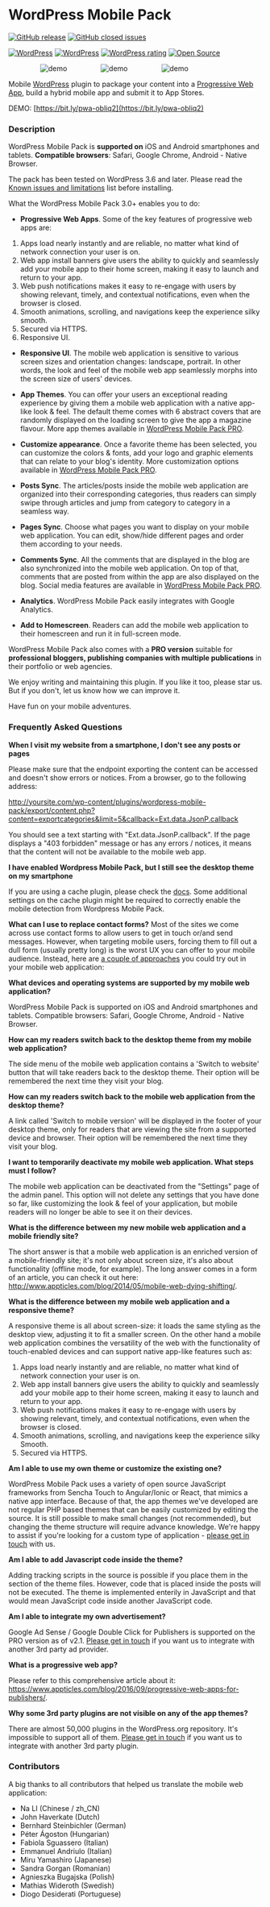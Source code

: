 WordPress Mobile Pack
=================
[![GitHub release](https://img.shields.io/github/release/appticles/wordpress-mobile-pack.svg)](https://github.com/appticles/wordpress-mobile-pack )
[![GitHub closed issues](https://img.shields.io/github/issues-closed/appticles/wordpress-mobile-pack.svg)](https://github.com/appticles/wordpress-mobile-pack)

[![WordPress](https://img.shields.io/wordpress/v/wordpress-mobile-pack.svg)](https://wordpress.org/plugins/wordpress-mobile-pack/)
[![WordPress](https://img.shields.io/wordpress/plugin/dt/wordpress-mobile-pack.svg)](https://wordpress.org/plugins/wordpress-mobile-pack/)
[![WordPress rating](https://img.shields.io/wordpress/plugin/r/wordpress-mobile-pack.svg)](https://wordpress.org/plugins/wordpress-mobile-pack/)
[![Open Source](https://badges.frapsoft.com/os/v1/open-source.png?v=103)](https://github.com/appticles/wordpress-mobile-pack)

 &nbsp; &nbsp;  &nbsp; &nbsp;  &nbsp; &nbsp;  &nbsp; &nbsp; ![demo](http://d3oqwjghculspf.cloudfront.net/github/wordpress-mobile-pack/FYwy5UH.gif) &nbsp; &nbsp;  &nbsp; &nbsp; &nbsp; &nbsp;  &nbsp; &nbsp; ![demo](http://d3oqwjghculspf.cloudfront.net/github/wordpress-mobile-pack/hOTltV9.gif) &nbsp; &nbsp;  &nbsp; &nbsp; &nbsp; &nbsp;  &nbsp; &nbsp; ![demo](http://d3oqwjghculspf.cloudfront.net/github/wordpress-mobile-pack/uhfONuq.gif) &nbsp; &nbsp;  &nbsp; &nbsp;


Mobile [WordPress](https://wordpress.org/) plugin to package your content into a [Progressive Web App](https://wpmobilepack.com/), build a hybrid mobile app and submit it to App Stores.

DEMO: [https://bit.ly/pwa-obliq2](https://bit.ly/pwa-obliq2)

### Description 

WordPress Mobile Pack is **supported on** iOS and Android smartphones and tablets. **Compatible browsers**: Safari, Google Chrome, Android - Native Browser.

The pack has been tested on WordPress 3.6 and later. Please read the [Known issues and limitations](https://wordpress.org/plugins/wordpress-mobile-pack/other_notes/) list before installing.

What the WordPress Mobile Pack 3.0+ enables you to do:

* **Progressive Web Apps**. Some of the key features of progressive web apps are:

 1. Apps load nearly instantly and are reliable, no matter what kind of network connection your user is on.
 1. Web app install banners give users the ability to quickly and seamlessly add your mobile app to their home screen, making it easy to launch and return to your app.
 1. Web push notifications makes it easy to re-engage with users by showing relevant, timely, and contextual notifications, even when the browser is closed.
 1. Smooth animations, scrolling, and navigations keep the experience silky smooth.
 1. Secured via HTTPS.
 1. Responsive UI.

* **Responsive UI**. The mobile web application is sensitive to various screen sizes and orientation changes: landscape, portrait. In other words, the look and feel of the mobile web app seamlessly morphs into the screen size of users' devices.

* **App Themes**. You can offer your users an exceptional reading experience by giving them a mobile web application with a native app-like look & feel. The default theme comes with 6 abstract covers that are randomly displayed on the loading screen to give the app a magazine flavour. More app themes available in [WordPress Mobile Pack PRO](https://wpmobilepack.com).

* **Customize appearance**. Once a favorite theme has been selected, you can customize the colors & fonts, add your logo and graphic elements that can relate to your blog's identity. More customization options available in [WordPress Mobile Pack PRO](https://wpmobilepack.com).

* **Posts Sync**. The articles/posts inside the mobile web application are organized into their corresponding categories, thus readers can simply swipe through articles and jump from category to category in a seamless way.

* **Pages Sync**. Choose what pages you want to display on your mobile web application. You can edit, show/hide different pages and order them according to your needs.

* **Comments Sync**. All the comments that are displayed in the blog are also synchronized into the mobile web application. On top of that, comments that are posted from within the app are also displayed on the blog. Social media features are available in [WordPress Mobile Pack PRO](https://wpmobilepack.com).

* **Analytics**. WordPress Mobile Pack easily integrates with Google Analytics.

* **Add to Homescreen**. Readers can add the mobile web application to their homescreen and run it in full-screen mode.

WordPress Mobile Pack also comes with a  **PRO version** suitable for **professional bloggers, publishing companies with multiple publications** in their portfolio or web agencies. 

We enjoy writing and maintaining this plugin. If you like it too, please star us. But if you don't, let us know how we can improve it.

Have fun on your mobile adventures.

### Frequently Asked Questions 

**When I visit my website from a smartphone, I don't see any posts or pages**

Please make sure that the endpoint exporting the content can be accessed and doesn't show errors or notices. From a browser, go to the following address: 


http://yoursite.com/wp-content/plugins/wordpress-mobile-pack/export/content.php?content=exportcategories&limit=5&callback=Ext.data.JsonP.callback


You should see a text starting with "Ext.data.JsonP.callback". If the page displays a "403 forbidden" message or has any errors / notices, it means that the content will not be available to the mobile web app.

**I have enabled Wordpress Mobile Pack, but I still see the desktop theme on my smartphone**

If you are using a cache plugin, please check the [docs](http://support.appticles.com/optimizing-cache-plugins-wordpress-mobile-pack/). Some additional settings on the cache plugin might be required to correctly enable the mobile detection from Wordpress Mobile Pack.

**What can I use to replace contact forms?**
Most of the sites we come across use contact forms to allow users to get in touch or/and send messages. However, when targeting mobile users, forcing them to fill out a dull form (usually pretty long) is the worst UX you can offer to your mobile audience. Instead, here are [a couple of approaches](http://support.appticles.com/replacing-contact-forms-with-click-to-call-links-for-your-mobile-web-application/) you could try out in your mobile web application:

**What devices and operating systems are supported by my mobile web application?**

WordPress Mobile Pack is supported on iOS and Android smartphones and tablets. Compatible browsers: Safari, Google Chrome, Android - Native Browser.

 **How can my readers switch back to the desktop theme from my mobile web application?**
 
The side menu of the mobile web application contains a 'Switch to website' button that will take readers back to the desktop theme. Their option will be remembered the next time they visit your blog.

**How can my readers switch back to the mobile web application from the desktop theme?**

A link called 'Switch to mobile version' will be displayed in the footer of your desktop theme, only for readers that are viewing the site from a supported device and browser. Their option will be remembered the next time they visit your blog.

**I want to temporarily deactivate my mobile web application. What steps must I follow?**

The mobile web application can be deactivated from the "Settings" page of the admin panel. This option will not delete any settings that you have done so far, like customizing the look & feel of your application, but mobile readers will no longer be able to see it on their devices.

**What is the difference between my new mobile web application and a mobile friendly site?**

The short answer is that a mobile web application is an enriched version of a mobile-friendly site; it's not only about screen size, it's also about functionality (offline mode, for example). The long answer comes in a form of an article, you can check it out here: http://www.appticles.com/blog/2014/05/mobile-web-dying-shifting/.

**What is the difference between my mobile web application and a responsive theme?**

A responsive theme is all about screen-size: it loads the same styling as the desktop view, adjusting it to fit a smaller screen. On the other hand a mobile web application combines the versatility of the web with the functionality of touch-enabled devices and can support native app-like features such as:

1. Apps load nearly instantly and are reliable, no matter what kind of network connection your user is on.
1.  Web app install banners give users the ability to quickly and seamlessly add your mobile app to their home screen, making it easy to launch and return to your app.
1.  Web push notifications makes it easy to re-engage with users by showing relevant, timely, and contextual notifications, even when the browser is closed.
1.  Smooth animations, scrolling, and navigations keep the experience silky Smooth.
1.  Secured via HTTPS.

**Am I able to use my own theme or customize the existing one?**

WordPress Mobile Pack uses a variety of open source JavaScript frameworks from Sencha Touch to Angular/Ionic or React, that mimics a native app interface. Because of that, the app themes we've developed are not regular PHP based themes that can be easily customized by editing the source. It is still possible to make small changes (not recommended), but changing the theme structure will require advance knowledge. We're happy to assist if you're looking for a custom type of application - [please get in touch](https://wpmobilepack.com/contact.html) with us.

**Am I able to add Javascript code inside the theme?**

Adding tracking scripts in the source is possible if you place them in the section of the theme files. However, code that is placed inside the posts will not be executed. The theme is implemented enterily in JavaScript and that would mean JavaScript code inside another JavaScript code.

**Am I able to integrate my own advertisement?**

Google Ad Sense / Google Double Click for Publishers is supported on the PRO version as of v2.1. [Please get in touch](https://wpmobilepack.com/contact.html) if you want us to integrate with another 3rd party ad provider.

**What is a progressive web app?**

Please refer to this comprehensive article about it: https://www.appticles.com/blog/2016/09/progressive-web-apps-for-publishers/.

**Why some 3rd party plugins are not visible on any of the app themes?**

There are almost 50,000 plugins in the WordPress.org repository. It's impossible to support all of them. [Please get in touch](https://wpmobilepack.com/contact.html) if you want us to integrate with another 3rd party plugin.

### Contributors 

A big thanks to all contributors that helped us translate the mobile web application:

* Na LI (Chinese / zh_CN)
* John Haverkate (Dutch)
* Bernhard Steinbichler (German)
* Péter Ágoston (Hungarian)
* Fabiola Sguassero (Italian)
* Emmanuel Andriulo (Italian)
* Miru Yamashiro (Japanese)
* Sandra Gorgan (Romanian)
* Agnieszka Bugajska (Polish)
* Mathias Wideroth (Swedish)
* Diogo Desiderati (Portuguese)
